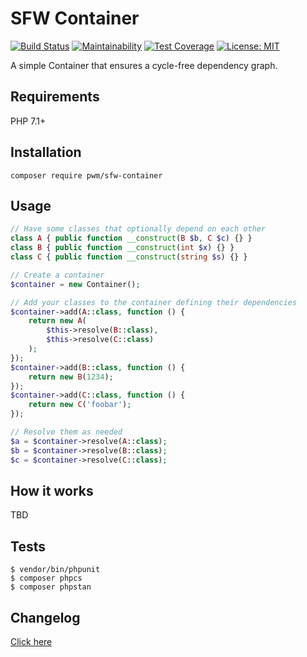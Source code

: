 # SFW Container

[![Build Status](https://travis-ci.org/pwm/sfw-container.svg?branch=master)](https://travis-ci.org/pwm/sfw-container)
[![Maintainability](https://api.codeclimate.com/v1/badges/e9df833499b7885e0f21/maintainability)](https://codeclimate.com/github/pwm/sfw-container/maintainability)
[![Test Coverage](https://api.codeclimate.com/v1/badges/e9df833499b7885e0f21/test_coverage)](https://codeclimate.com/github/pwm/sfw-container/test_coverage)
[![License: MIT](https://img.shields.io/badge/License-MIT-yellow.svg)](https://opensource.org/licenses/MIT)

A simple Container that ensures a cycle-free dependency graph.

## Requirements

PHP 7.1+

## Installation

    composer require pwm/sfw-container

## Usage

```php
// Have some classes that optionally depend on each other
class A { public function __construct(B $b, C $c) {} }
class B { public function __construct(int $x) {} }
class C { public function __construct(string $s) {} }

// Create a container
$container = new Container();

// Add your classes to the container defining their dependencies
$container->add(A::class, function () {
    return new A(
        $this->resolve(B::class),
        $this->resolve(C::class)
    );
});
$container->add(B::class, function () {
    return new B(1234);
});
$container->add(C::class, function () {
    return new C('foobar');
});

// Resolve them as needed
$a = $container->resolve(A::class);
$b = $container->resolve(B::class);
$c = $container->resolve(C::class);
```

## How it works

TBD

## Tests

	$ vendor/bin/phpunit
	$ composer phpcs
	$ composer phpstan

## Changelog

[Click here](changelog.md)

